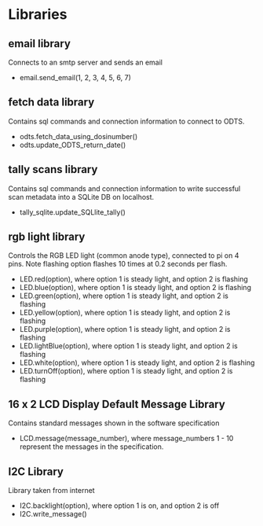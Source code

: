# Libraries

## email library
Connects to an smtp server and sends an email
- email.send_email(1, 2, 3, 4, 5, 6, 7)

## fetch data library
Contains sql commands and connection information to connect to ODTS.
- odts.fetch_data_using_dosinumber()
- odts.update_ODTS_return_date()

## tally scans library
Contains sql commands and connection information to write successful scan metadata into a SQLite DB on localhost.
- tally_sqlite.update_SQLlite_tally()

## rgb light library
Controls the RGB LED light (common anode type), connected to pi on 4 pins.  Note flashing option flashes 10 times at 0.2 seconds per flash.
- LED.red(option), where option 1 is steady light, and option 2 is flashing
- LED.blue(option), where option 1 is steady light, and option 2 is flashing
- LED.green(option), where option 1 is steady light, and option 2 is flashing
- LED.yellow(option), where option 1 is steady light, and option 2 is flashing
- LED.purple(option), where option 1 is steady light, and option 2 is flashing
- LED.lightBlue(option), where option 1 is steady light, and option 2 is flashing
- LED.white(option), where option 1 is steady light, and option 2 is flashing
- LED.turnOff(option), where option 1 is steady light, and option 2 is flashing


## 16 x 2 LCD Display Default Message Library
Contains standard messages shown in the software specification
- LCD.message(message_number), where message_numbers 1 - 10 represent the messages in the specification.

## I2C Library
Library taken from internet 
- I2C.backlight(option), where option 1 is on, and option 2 is off
- I2C.write_message()

